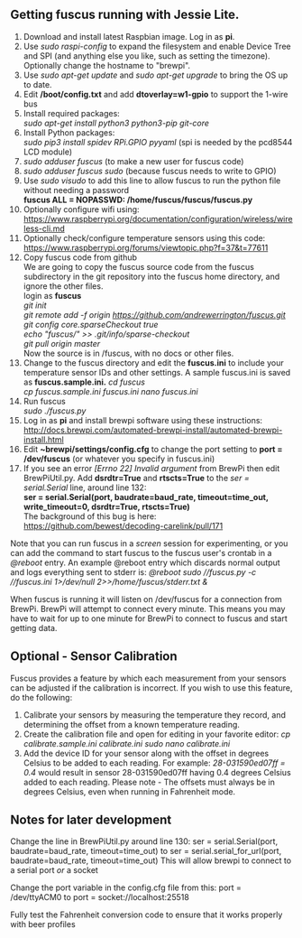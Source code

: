 ## Getting fuscus running with Jessie Lite.
1. Download and install latest Raspbian image.  Log in as **pi**.
2. Use *sudo raspi-config* to expand the filesystem and enable Device Tree and SPI (and anything else you like, such as setting the timezone).  Optionally change the hostname to "brewpi".
3. Use *sudo apt-get update* and *sudo apt-get upgrade* to bring the OS up to date.
4. Edit **/boot/config.txt** and add **dtoverlay=w1-gpio** to support the 1-wire bus
5. Install required packages:  
*sudo apt-get install python3 python3-pip git-core*
6. Install Python packages:  
*sudo pip3 install spidev RPi.GPIO pyyaml* (spi is needed by the pcd8544 LCD module)
7. *sudo adduser fuscus* (to make a new user for fuscus code)
8. *sudo adduser fuscus sudo* (because fuscus needs to write to GPIO)
9. Use *sudo visudo* to add this line to allow fuscus to run the python file without needing a password  
**fuscus ALL = NOPASSWD: /home/fuscus/fuscus/fuscus.py**
10. Optionally configure wifi using:  
https://www.raspberrypi.org/documentation/configuration/wireless/wireless-cli.md
11. Optionally check/configure temperature sensors using this code:  
https://www.raspberrypi.org/forums/viewtopic.php?f=37&t=77611
12. Copy fuscus code from github  
We are going to copy the fuscus source code from the fuscus subdirectory in the git repository into the fuscus home directory, and ignore the other files.  
login as **fuscus**  
*git init*  
*git remote add -f origin https://github.com/andrewerrington/fuscus.git*  
*git config core.sparseCheckout true*  
*echo "fuscus/" >> .git/info/sparse-checkout*  
*git pull origin master*  
Now the source is in /fuscus, with no docs or other files.
13. Change to the fuscus directory and edit the **fuscus.ini** to include your temperature sensor IDs and other settings. A sample fuscus.ini is saved as **fuscus.sample.ini.**
*cd fuscus*  
*cp fuscus.sample.ini fuscus.ini*
*nano fuscus.ini*
14. Run fuscus  
*sudo ./fuscus.py*
15. Log in as **pi** and install brewpi software using these instructions:  
http://docs.brewpi.com/automated-brewpi-install/automated-brewpi-install.html
16. Edit **~brewpi/settings/config.cfg** to change the port setting to **port = /dev/fuscus** (or whatever you specify in fuscus.ini)
17. If you see an error *[Errno 22] Invalid argument* from BrewPi then edit BrewPiUtil.py.  Add **dsrdtr=True** and **rtscts=True** to the *ser = serial.Serial* line, around line 132:  
**ser = serial.Serial(port, baudrate=baud_rate, timeout=time_out, write_timeout=0, dsrdtr=True, rtscts=True)**  
The background of this bug is here:  
https://github.com/bewest/decoding-carelink/pull/171  

Note that you can run fuscus in a *screen* session for experimenting, or
you can add the command to start fuscus to the fuscus user's crontab in
a *@reboot* entry.  An example @reboot entry which discards normal output and logs everything sent to stderr is:
*@reboot sudo /<path to fuscus>/fuscus.py -c /<path to fuscus>/fuscus.ini 1>/dev/null 2>>/home/fuscus/stderr.txt &*

When fuscus is running it will listen on /dev/fuscus for a connection
from BrewPi.  BrewPi will attempt to connect every minute.  This means
you may have to wait for up to one minute for BrewPi to connect to fuscus
and start getting data.

## Optional - Sensor Calibration
Fuscus provides a feature by which each measurement from your sensors can be adjusted if the calibration is incorrect. If you wish to use this feature, do the following:
1. Calibrate your sensors by measuring the temperature they record, and determining the offset from a known temperature reading.
2. Create the calibration file and open for editing in your favorite editor:
*cp calibrate.sample.ini calibrate.ini*
*sudo nano calibrate.ini*
3. Add the device ID for your sensor along with the offset in degrees Celsius to be added to each reading. For example:
*28-031590ed07ff = 0.4*
would result in sensor 28-031590ed07ff having 0.4 degrees Celsius added to each reading. Please note - The offsets must always be in degrees Celsius, even when running in Fahrenheit mode.


## Notes for later development
Change the line in BrewPiUtil.py around line 130:
ser = serial.Serial(port, baudrate=baud_rate, timeout=time_out)
to
ser = serial.serial_for_url(port, baudrate=baud_rate, timeout=time_out)
This will allow brewpi to connect to a serial port *or* a socket

Change the port variable in the config.cfg file from this:
port = /dev/ttyACM0
to
port = socket://localhost:25518

Fully test the Fahrenheit conversion code to ensure that it works properly with beer profiles

